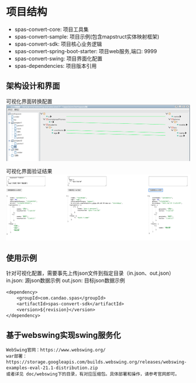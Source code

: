 # 项目结构
  - spas-convert-core: 项目工具集
  - spas-convert-sample: 项目示例(包含mapstruct实体映射框架)
  - spas-convert-sdk: 项目核心业务逻辑
  - spas-convert-spring-boot-starter: 项目web服务,端口: 9999
  - spas-convert-swing: 项目界面化配置
  - spas-dependencies: 项目版本引用

## 架构设计和界面
   

可视化界面转换配置
![实例界面](https://raw.githubusercontent.com/JeromeLiuLly/spas-parent/master/doc/实例界面.png)

可视化界面验证结果
![界面示例](https://raw.githubusercontent.com/JeromeLiuLly/spas-parent/master/doc/结果示例.png)

## 使用示例 

针对可视化配置，需要事先上传json文件到指定目录（in.json、out.json）
in.json: 源json数据示例
out.json: 目标json数据示例




```
<dependency>
    <groupId>com.candao.spas</groupId>
    <artifactId>spas-convert-sdk</artifactId>
    <version>${revision}</version>
</dependency>
```

## 基于webswing实现swing服务化
```
WebSwing官网：https://www.webswing.org/
war部署：https://storage.googleapis.com/builds.webswing.org/releases/webswing-examples-eval-21.1-distribution.zip
或者详见 doc/webswing下的目录，有对应压缩包。具体部署和操作，请参考官网即可。
```



